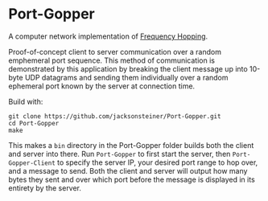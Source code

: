 # Port-Gopper

A computer network implementation of [Frequency Hopping](https://en.wikipedia.org/wiki/Frequency-hopping_spread_spectrum).

Proof-of-concept client to server communication over a random emphemeral port sequence. This method of communication is demonstrated by this application by breaking the client message up into 10-byte UDP datagrams and sending them individually over a random ephemeral port known by the server at connection time.

Build with:

    git clone https://github.com/jacksonsteiner/Port-Gopper.git
    cd Port-Gopper
    make

This makes a `bin` directory in the Port-Gopper folder builds both the client and server into there. Run `Port-Gopper` to first start the server, then `Port-Gopper-Client` to specify the server IP, your desired port range to hop over, and a message to send. Both the client and server will output how many bytes they sent and over which port before the message is displayed in its entirety by the server.